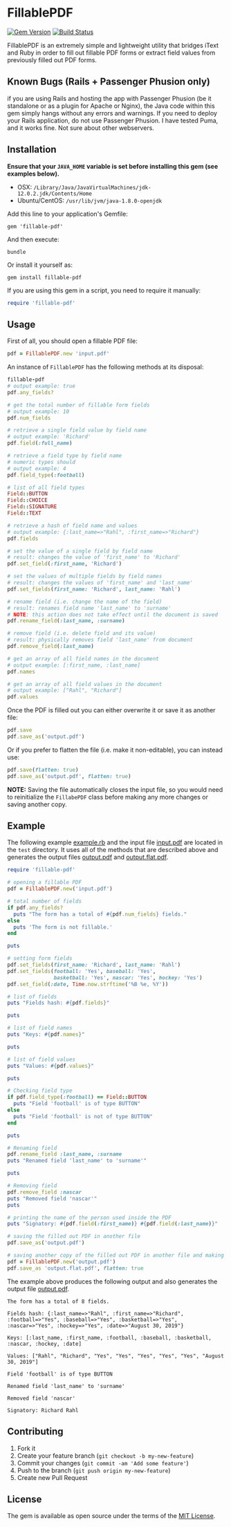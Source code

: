 # FillablePDF

[![Gem Version](https://badge.fury.io/rb/fillable-pdf.svg)](https://rubygems.org/gems/fillable-pdf)
[![Build Status](https://api.travis-ci.org/vkononov/fillable-pdf.svg?branch=master)](http://travis-ci.org/vkononov/fillable-pdf)

FillablePDF is an extremely simple and lightweight utility that bridges iText and Ruby in order to fill out fillable PDF forms or extract field values from previously filled out PDF forms. 

## Known Bugs (Rails + Passenger Phusion only)

if you are using Rails and hosting the app with Passenger Phusion (be it standalone or as a plugin for Apache or Nginx), the Java code within this gem simply hangs without any errors and warnings. If you need to deploy your Rails application, do not use Passenger Phusion. I have tested Puma, and it works fine. Not sure about other webservers.

## Installation

**Ensure that your `JAVA_HOME` variable is set before installing this gem (see examples below).**
 
* OSX: `/Library/Java/JavaVirtualMachines/jdk-12.0.2.jdk/Contents/Home`  
* Ubuntu/CentOS: `/usr/lib/jvm/java-1.8.0-openjdk`

Add this line to your application's Gemfile:

    gem 'fillable-pdf'

And then execute:

    bundle

Or install it yourself as:

    gem install fillable-pdf

If you are using this gem in a script, you need to require it manually:

```ruby
require 'fillable-pdf'
```

## Usage

First of all, you should open a fillable PDF file:

```ruby
pdf = FillablePDF.new 'input.pdf'
```

An instance of `FillablePDF` has the following methods at its disposal:

```ruby
fillable-pdf
# output example: true
pdf.any_fields?
```

```ruby
# get the total number of fillable form fields
# output example: 10
pdf.num_fields
```

```ruby
# retrieve a single field value by field name
# output example: 'Richard'
pdf.field(:full_name)
```

```ruby
# retrieve a field type by field name
# numeric types should 
# output example: 4
pdf.field_type(:football)

# list of all field types
Field::BUTTON
Field::CHOICE
Field::SIGNATURE
Field::TEXT
```

```ruby
# retrieve a hash of field name and values
# output example: {:last_name=>"Rahl", :first_name=>"Richard"}
pdf.fields
```

```ruby
# set the value of a single field by field name
# result: changes the value of 'first_name' to 'Richard'
pdf.set_field(:first_name, 'Richard')
```

```ruby
# set the values of multiple fields by field names
# result: changes the values of 'first_name' and 'last_name'
pdf.set_fields(first_name: 'Richard', last_name: 'Rahl')
```

```ruby
# rename field (i.e. change the name of the field)
# result: renames field name 'last_name' to 'surname'
# NOTE: this action does not take effect until the document is saved 
pdf.rename_field(:last_name, :surname)
```

```ruby
# remove field (i.e. delete field and its value)
# result: physically removes field 'last_name' from document
pdf.remove_field(:last_name)
```

```ruby
# get an array of all field names in the document
# output example: [:first_name, :last_name]
pdf.names
```

```ruby
# get an array of all field values in the document
# output example: ["Rahl", "Richard"]
pdf.values
```

Once the PDF is filled out you can either overwrite it or save it as another file:

```ruby
pdf.save
pdf.save_as('output.pdf')
```

Or if you prefer to flatten the file (i.e. make it non-editable), you can instead use:

```ruby
pdf.save(flatten: true)
pdf.save_as('output.pdf', flatten: true)
```

**NOTE:** Saving the file automatically closes the input file, so you would need to reinitialize the `FillabePDF` class before making any more changes or saving another copy. 

## Example

The following example [example.rb](example/run.rb) and the input file [input.pdf](example/input.pdf) are located in the `test` directory. It uses all of the methods that are described above and generates the output files [output.pdf](example/output.pdf) and [output.flat.pdf](example/output.flat.pdf).

```ruby
require 'fillable-pdf'

# opening a fillable PDF
pdf = FillablePDF.new('input.pdf')

# total number of fields
if pdf.any_fields?
  puts "The form has a total of #{pdf.num_fields} fields."
else
  puts 'The form is not fillable.'
end

puts

# setting form fields
pdf.set_fields(first_name: 'Richard', last_name: 'Rahl')
pdf.set_fields(football: 'Yes', baseball: 'Yes',
               basketball: 'Yes', nascar: 'Yes', hockey: 'Yes')
pdf.set_field(:date, Time.now.strftime('%B %e, %Y'))

# list of fields
puts "Fields hash: #{pdf.fields}"

puts

# list of field names
puts "Keys: #{pdf.names}"

puts

# list of field values
puts "Values: #{pdf.values}"

puts

# Checking field type
if pdf.field_type(:football) == Field::BUTTON
  puts "Field 'football' is of type BUTTON"
else
  puts "Field 'football' is not of type BUTTON"
end

puts

# Renaming field
pdf.rename_field :last_name, :surname
puts "Renamed field 'last_name' to 'surname'"

puts

# Removing field
pdf.remove_field :nascar
puts "Removed field 'nascar'"
puts

# printing the name of the person used inside the PDF
puts "Signatory: #{pdf.field(:first_name)} #{pdf.field(:last_name)}"

# saving the filled out PDF in another file
pdf.save_as('output.pdf')

# saving another copy of the filled out PDF in another file and making it non-editable
pdf = FillablePDF.new('output.pdf')
pdf.save_as 'output.flat.pdf', flatten: true
```

The example above produces the following output and also generates the output file [output.pdf](example/output.pdf).

```
The form has a total of 8 fields.

Fields hash: {:last_name=>"Rahl", :first_name=>"Richard", :football=>"Yes", :baseball=>"Yes", :basketball=>"Yes", :nascar=>"Yes", :hockey=>"Yes", :date=>"August 30, 2019"}

Keys: [:last_name, :first_name, :football, :baseball, :basketball, :nascar, :hockey, :date]

Values: ["Rahl", "Richard", "Yes", "Yes", "Yes", "Yes", "Yes", "August 30, 2019"]

Field 'football' is of type BUTTON

Renamed field 'last_name' to 'surname'

Removed field 'nascar'

Signatory: Richard Rahl
```

## Contributing

1. Fork it
2. Create your feature branch (`git checkout -b my-new-feature`)
3. Commit your changes (`git commit -am 'Add some feature'`)
4. Push to the branch (`git push origin my-new-feature`)
5. Create new Pull Request


## License

The gem is available as open source under the terms of the [MIT License](http://opensource.org/licenses/MIT).